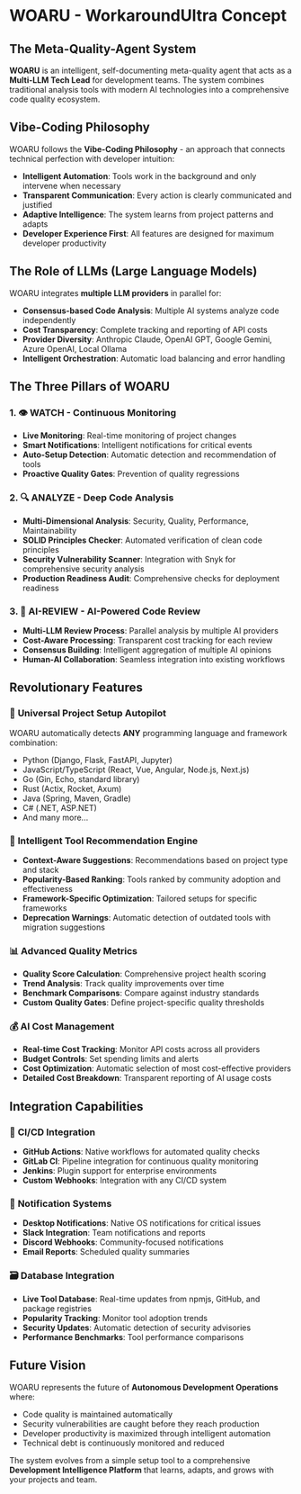 # WOARU - WorkaroundUltra Concept

## The Meta-Quality-Agent System

**WOARU** is an intelligent, self-documenting meta-quality agent that acts as a **Multi-LLM Tech Lead** for development teams. The system combines traditional analysis tools with modern AI technologies into a comprehensive code quality ecosystem.

## Vibe-Coding Philosophy

WOARU follows the **Vibe-Coding Philosophy** - an approach that connects technical perfection with developer intuition:

- **Intelligent Automation**: Tools work in the background and only intervene when necessary
- **Transparent Communication**: Every action is clearly communicated and justified
- **Adaptive Intelligence**: The system learns from project patterns and adapts
- **Developer Experience First**: All features are designed for maximum developer productivity

## The Role of LLMs (Large Language Models)

WOARU integrates **multiple LLM providers** in parallel for:

- **Consensus-based Code Analysis**: Multiple AI systems analyze code independently
- **Cost Transparency**: Complete tracking and reporting of API costs
- **Provider Diversity**: Anthropic Claude, OpenAI GPT, Google Gemini, Azure OpenAI, Local Ollama
- **Intelligent Orchestration**: Automatic load balancing and error handling

## The Three Pillars of WOARU

### 1. 👁️ **WATCH** - Continuous Monitoring
- **Live Monitoring**: Real-time monitoring of project changes
- **Smart Notifications**: Intelligent notifications for critical events
- **Auto-Setup Detection**: Automatic detection and recommendation of tools
- **Proactive Quality Gates**: Prevention of quality regressions

### 2. 🔍 **ANALYZE** - Deep Code Analysis
- **Multi-Dimensional Analysis**: Security, Quality, Performance, Maintainability
- **SOLID Principles Checker**: Automated verification of clean code principles
- **Security Vulnerability Scanner**: Integration with Snyk for comprehensive security analysis
- **Production Readiness Audit**: Comprehensive checks for deployment readiness

### 3. 🤖 **AI-REVIEW** - AI-Powered Code Review
- **Multi-LLM Review Process**: Parallel analysis by multiple AI providers
- **Cost-Aware Processing**: Transparent cost tracking for each review
- **Consensus Building**: Intelligent aggregation of multiple AI opinions
- **Human-AI Collaboration**: Seamless integration into existing workflows

## Revolutionary Features

### 🎯 **Universal Project Setup Autopilot**
WOARU automatically detects **ANY** programming language and framework combination:
- Python (Django, Flask, FastAPI, Jupyter)
- JavaScript/TypeScript (React, Vue, Angular, Node.js, Next.js)
- Go (Gin, Echo, standard library)
- Rust (Actix, Rocket, Axum)
- Java (Spring, Maven, Gradle)
- C# (.NET, ASP.NET)
- And many more...

### 🧠 **Intelligent Tool Recommendation Engine**
- **Context-Aware Suggestions**: Recommendations based on project type and stack
- **Popularity-Based Ranking**: Tools ranked by community adoption and effectiveness
- **Framework-Specific Optimization**: Tailored setups for specific frameworks
- **Deprecation Warnings**: Automatic detection of outdated tools with migration suggestions

### 📊 **Advanced Quality Metrics**
- **Quality Score Calculation**: Comprehensive project health scoring
- **Trend Analysis**: Track quality improvements over time
- **Benchmark Comparisons**: Compare against industry standards
- **Custom Quality Gates**: Define project-specific quality thresholds

### 💰 **AI Cost Management**
- **Real-time Cost Tracking**: Monitor API costs across all providers
- **Budget Controls**: Set spending limits and alerts
- **Cost Optimization**: Automatic selection of most cost-effective providers
- **Detailed Cost Breakdown**: Transparent reporting of AI usage costs

## Integration Capabilities

### 🔗 **CI/CD Integration**
- **GitHub Actions**: Native workflows for automated quality checks
- **GitLab CI**: Pipeline integration for continuous quality monitoring
- **Jenkins**: Plugin support for enterprise environments
- **Custom Webhooks**: Integration with any CI/CD system

### 📱 **Notification Systems**
- **Desktop Notifications**: Native OS notifications for critical issues
- **Slack Integration**: Team notifications and reports
- **Discord Webhooks**: Community-focused notifications
- **Email Reports**: Scheduled quality summaries

### 🗃️ **Database Integration**
- **Live Tool Database**: Real-time updates from npmjs, GitHub, and package registries
- **Popularity Tracking**: Monitor tool adoption trends
- **Security Updates**: Automatic detection of security advisories
- **Performance Benchmarks**: Tool performance comparisons

## Future Vision

WOARU represents the future of **Autonomous Development Operations** where:
- Code quality is maintained automatically
- Security vulnerabilities are caught before they reach production
- Developer productivity is maximized through intelligent automation
- Technical debt is continuously monitored and reduced

The system evolves from a simple setup tool to a comprehensive **Development Intelligence Platform** that learns, adapts, and grows with your projects and team.